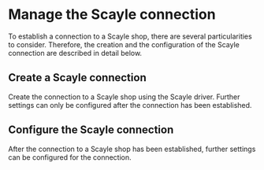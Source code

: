 # Manage the Scayle connection

To establish a connection to a Scayle shop, there are several particularities to consider. Therefore, the creation and the configuration of the Scayle connection are described in detail below.


## Create a Scayle connection

Create the connection to a Scayle shop using the Scayle driver. Further settings can only be configured after the connection has been established.




## Configure the Scayle connection   

After the connection to a Scayle shop has been established, further settings can be configured for the connection.
